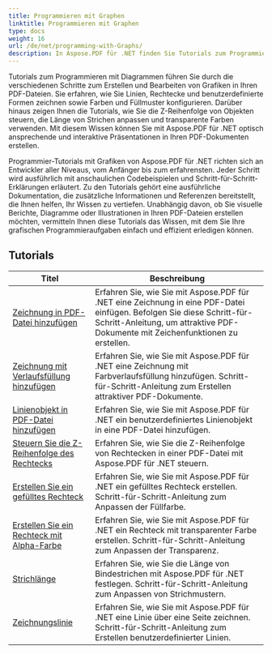 ```yaml
---
title: Programmieren mit Graphen
linktitle: Programmieren mit Graphen
type: docs
weight: 16
url: /de/net/programming-with-Graphs/
description: In Aspose.PDF für .NET finden Sie Tutorials zum Programmieren mit Grafiken. Erfahren Sie, wie Sie Grafiken in Ihren PDF-Dokumenten erstellen und anpassen.
---
```

Tutorials zum Programmieren mit Diagrammen führen Sie durch die verschiedenen Schritte zum Erstellen und Bearbeiten von Grafiken in Ihren PDF-Dateien. Sie erfahren, wie Sie Linien, Rechtecke und benutzerdefinierte Formen zeichnen sowie Farben und Füllmuster konfigurieren. Darüber hinaus zeigen Ihnen die Tutorials, wie Sie die Z-Reihenfolge von Objekten steuern, die Länge von Strichen anpassen und transparente Farben verwenden. Mit diesem Wissen können Sie mit Aspose.PDF für .NET optisch ansprechende und interaktive Präsentationen in Ihren PDF-Dokumenten erstellen.

Programmier-Tutorials mit Grafiken von Aspose.PDF für .NET richten sich an Entwickler aller Niveaus, vom Anfänger bis zum erfahrensten. Jeder Schritt wird ausführlich mit anschaulichen Codebeispielen und Schritt-für-Schritt-Erklärungen erläutert. Zu den Tutorials gehört eine ausführliche Dokumentation, die zusätzliche Informationen und Referenzen bereitstellt, die Ihnen helfen, Ihr Wissen zu vertiefen. Unabhängig davon, ob Sie visuelle Berichte, Diagramme oder Illustrationen in Ihren PDF-Dateien erstellen möchten, vermitteln Ihnen diese Tutorials das Wissen, mit dem Sie Ihre grafischen Programmieraufgaben einfach und effizient erledigen können.

## Tutorials
| Titel | Beschreibung |
| --- | --- | 
| [Zeichnung in PDF-Datei hinzufügen](./add-drawing/) | Erfahren Sie, wie Sie mit Aspose.PDF für .NET eine Zeichnung in eine PDF-Datei einfügen. Befolgen Sie diese Schritt-für-Schritt-Anleitung, um attraktive PDF-Dokumente mit Zeichenfunktionen zu erstellen. |  
| [Zeichnung mit Verlaufsfüllung hinzufügen](./add-drawing-with-gradient-fill/) | Erfahren Sie, wie Sie mit Aspose.PDF für .NET eine Zeichnung mit Farbverlaufsfüllung hinzufügen. Schritt-für-Schritt-Anleitung zum Erstellen attraktiver PDF-Dokumente. |  
| [Linienobjekt in PDF-Datei hinzufügen](./add-line-object/) | Erfahren Sie, wie Sie mit Aspose.PDF für .NET ein benutzerdefiniertes Linienobjekt in eine PDF-Datei hinzufügen. |  
| [Steuern Sie die Z-Reihenfolge des Rechtecks](./control-rectangle-z-order/) | Erfahren Sie, wie Sie die Z-Reihenfolge von Rechtecken in einer PDF-Datei mit Aspose.PDF für .NET steuern.  |  
| [Erstellen Sie ein gefülltes Rechteck](./create-filled-rectangle/) | Erfahren Sie, wie Sie mit Aspose.PDF für .NET ein gefülltes Rechteck erstellen. Schritt-für-Schritt-Anleitung zum Anpassen der Füllfarbe. |  
| [Erstellen Sie ein Rechteck mit Alpha-Farbe](./create-rectangle-with-alpha-color/) | Erfahren Sie, wie Sie mit Aspose.PDF für .NET ein Rechteck mit transparenter Farbe erstellen. Schritt-für-Schritt-Anleitung zum Anpassen der Transparenz. |  
| [Strichlänge](./dash-length/) | Erfahren Sie, wie Sie die Länge von Bindestrichen mit Aspose.PDF für .NET festlegen. Schritt-für-Schritt-Anleitung zum Anpassen von Strichmustern. |  
| [Zeichnungslinie](./drawing-line/) | Erfahren Sie, wie Sie mit Aspose.PDF für .NET eine Linie über eine Seite zeichnen. Schritt-für-Schritt-Anleitung zum Erstellen benutzerdefinierter Linien. |  